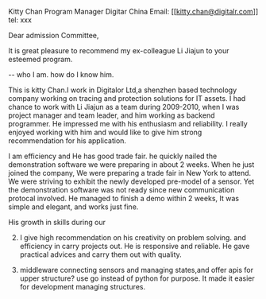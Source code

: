 
Kitty Chan
Program Manager
Digitar China
Email: [[kitty.chan@digitalr.com]]
tel: xxx

Dear admission Committee,

It is great pleasure to recommend my ex-colleague Li Jiajun to your esteemed program.

-- who I am. how do I know him. 

This is kitty Chan.I work in Digitalor Ltd,a shenzhen based technology company working on tracing and protection solutions for IT assets. I had chance to work with Li Jiajun as a team during 2009-2010, when I was project manager and team leader, and him working as backend programmer. He impressed me with his enthusiasm and reliability. I really enjoyed working with him and would like to give him strong recommendation for his application.

I am efficiency and  He has good trade fair. he quickly nailed the demonstration software we were preparing in about 2 weeks. 
When he just joined the company, We were preparing a trade fair in New York to attend. We were striving to exhibit the newly developed pre-model of a sensor. Yet the demonstration software was not ready since new communication protocal involved. He managed to finish a demo within 2 weeks, It was simple and elegant, and works just fine. 

His growth in skills during our 

2. I give high recommendation on his creativity on problem solving. and efficiency in carry projects out. He is responsive and reliable. He gave practical advices and carry them out with quality. 

3.  middleware connecting sensors and managing states,and offer apis for upper structure? use go instead of python for purpose.  It made it easier for development managing structures.
